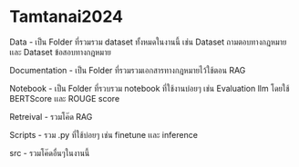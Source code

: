 # Tamtanai2024

Data - เป็น Folder ที่รวมรวม dataset ทั้งหมดในงานนี้ เช่น Dataset ถามตอบทางกฎหมายเเละ Dataset ข้อสอบทางกฎหมาย

Documentation - เป็น Folder ที่รวมรวมเอกสารทางกฎหมายไว้ใช้ตอน RAG

Notebook - เป็น Folder ที่รวบรวม notebook ที่ใช้งานบ่อยๆ เช่น Evaluation llm โดยใช้ BERTScore เเละ ROUGE score

Retreival - รวมโค๊ด RAG

Scripts - รวม .py ที่ใช้บ่อยๆ เช่น finetune เเละ inference

src - รวมโค๊ดอื่นๆในงานนี้
